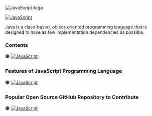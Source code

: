 ![JavaScript-logo](https://github.com/shafiunmiraz0/JavaScript-Crash-Course/blob/main/Assets/JavaScript-Logo.png)

[![JavaScript](https://img.shields.io/badge/Java%20Programming-Language-9ead10?style=for-the-badge)]()


Java is a class-based, object-oriented programming language that is designed to have as few implementation dependencies as possible.

### Contents

🟠 [![JavaScript](https://img.shields.io/badge/Introduction%20of-Java%20Programming%20Language-9ead10?style=flat)]()


### Features of JavaScript Programming Language

🟠 [![JavaScript](https://img.shields.io/badge/Develop-Mobile%20Applications-9ead10?style=flat)]()

### Popular Open Source GitHub Repository to Contribute

🟠 [![JavaScript](https://img.shields.io/badge/Jenkins-Automation%20Server-9ead10?style=flat)]()
